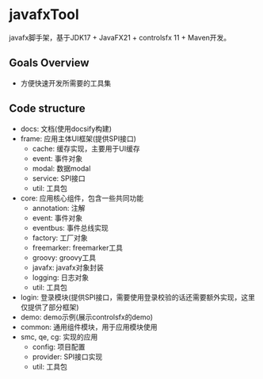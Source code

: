 # javafxTool

javafx脚手架，基于JDK17 + JavaFX21 + controlsfx 11 + Maven开发。

## Goals Overview

- 方便快速开发所需要的工具集

## Code structure

- docs: 文档(使用docsify构建)
- frame: 应用主体UI框架(提供SPI接口)
    - cache: 缓存实现，主要用于UI缓存
    - event: 事件对象
    - modal: 数据modal
    - service: SPI接口
    - util: 工具包
- core: 应用核心组件，包含一些共同功能
    - annotation: 注解
    - event: 事件对象
    - eventbus: 事件总线实现
    - factory: 工厂对象
    - freemarker: freemarker工具
    - groovy: groovy工具
    - javafx: javafx对象封装
    - logging: 日志对象
    - util: 工具包
- login: 登录模块(提供SPI接口，需要使用登录校验的话还需要额外实现，这里仅提供了部分框架)
- demo: demo示例(展示controlsfx的demo)
- common: 通用组件模块，用于应用模块使用
- smc, qe, cg: 实现的应用
    - config: 项目配置
    - provider: SPI接口实现
    - util: 工具包
